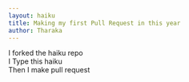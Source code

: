 ```yaml
---
layout: haiku
title: Making my first Pull Request in this year
author: Tharaka
---
```


I forked the haiku repo <br>
I Type this haiku <br>
Then I make pull request <br>